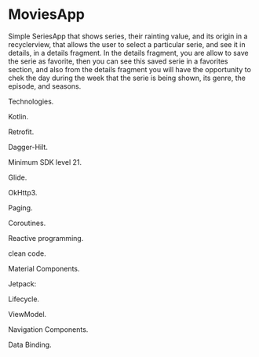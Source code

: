 # MoviesApp

Simple SeriesApp that shows series, their rainting value, and its origin in a recyclerview, that allows the user to select a particular serie, and see it in details, in a details fragment.
In the details fragment, you are allow to save the serie as favorite, then you can see this saved serie in a favorites section, and also from the details fragment you will have the opportunity to chek the day during the week that the serie is being shown, its genre, the episode, and seasons.

Technologies. 

Kotlin.

Retrofit.

Dagger-Hilt.

Minimum SDK level 21.

Glide.

OkHttp3.

Paging.

Coroutines.

Reactive programming.

clean code.

Material Components.

Jetpack:

Lifecycle. 

ViewModel.

Navigation Components.

Data Binding.
